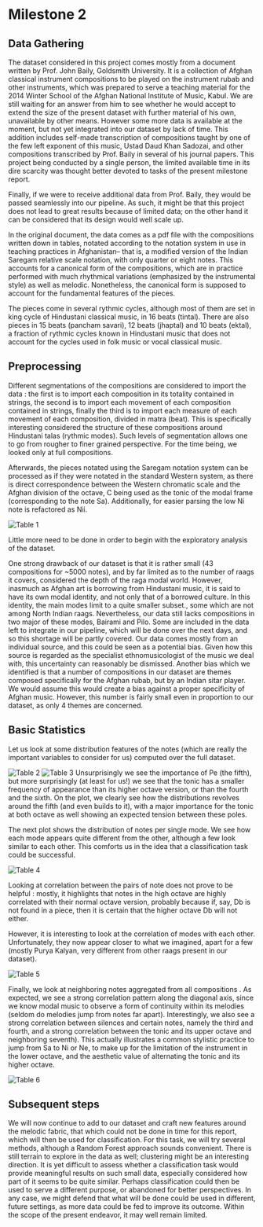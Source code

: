 # Milestone 2

## Data Gathering

The dataset considered in this project comes mostly from a document written by Prof. John Baily, Goldsmith University. It is a collection of Afghan classical instrument compositions to be played on the instrument rubab and other instruments, which was prepared to serve a teaching material for the 2014 Winter School of the Afghan National Institute of Music, Kabul.  We are still waiting for an answer from him to see whether he would accept to extend the size of the present dataset with further material of his own, unavailable by other means. However some more data is  available at the moment, but not yet integrated into our dataset by lack of time. This addition includes self-made transcription of compositions taught by one of the few left exponent of this music, Ustad Daud Khan Sadozai, and other compositions transcribed by Prof. Baily in several of his journal papers. This project being conducted by a single person, the limited available time in its dire scarcity was thought better devoted to tasks of the present milestone report.

Finally, if we were to receive additional data from Prof. Baily, they would be passed seamlessly into our pipeline. As such, it might be that this project does not lead to great results because of limited data; on the other hand it can be considered that its design would well scale up.

In the original document, the data comes as a pdf file with the compositions written down in tables,
notated according to the notation system in use in teaching practices in Afghanistan– that is, a modified version of the Indian Saregam relative scale notation, with only quarter or eight notes. This accounts for a canonical form of the compositions, which are in practice performed with much rhythmical variations (emphasized by the instrumental style) as well as melodic. Nonetheless, the canonical form is supposed to account for the fundamental features of the pieces.

The pieces come in several rythmic cycles, although most of them are set in king cycle of Hindustani classical music, in 16 beats (tintal). There are also pieces in 15 beats (pancham savari), 12 beats (jhaptal) and 10 beats (ektal), a fraction of rythmic cycles known in Hindustani music that does not account for the cycles used in folk music or vocal classical music.  

## Preprocessing

Different segmentations of the compositions are considered to import the data : the first is to import each composition in its totality contained in strings, the second is to import each movement of each composition contained in strings, finally the third is to import each measure of each movement of each composition, divided in matra (beat). This is specifically interesting considered the structure of these compositions around Hindustani talas (rythmic modes). Such levels of segmentation allows one to go from rougher to finer grained perspective. For the time being, we looked only at full compositions.

Afterwards, the pieces notated using the Saregam notation system can be processed as if they were notated in the standard Western system, as there is direct correspondence between the Western chromatic scale and the Afghan division of the octave, C being used as the tonic of the modal frame (corresponding to the note Sa).  Additionally, for easier parsing the low Ni note is refactored as Nii.

![Table 1](Saregama.png)

Little more need to be done in order to begin with the exploratory analysis of the dataset.

One strong drawback of our dataset is that it is rather small (43 compositions for ~5000 notes), and by far limited as to the number of raags it covers, considered the depth of the raga modal world. However, inasmuch as Afghan art is borrowing from Hindustani music, it is said to have its own modal identity, and not only that of a borrowed culture. In this identity, the main modes limit to a quite smaller subset., some which are not among North Indian raags.  Nevertheless, our data still lacks compositions in two major of these modes, Bairami and Pilo. Some are included in the data left to integrate in our pipeline, which will be done over the next days, and so this shortage will be partly covered.
Our data comes mostly from an individual source, and this could be seen as a potential bias. Given how this source is regarded as the specialist ethnomusicologist of the music we deal with, this uncertainty can reasonably be dismissed. Another bias which we identified is that a number of compositions in our dataset are themes composed specifically for the Afghan rubab, but by an Indian sitar player. We would assume this would create a bias against a proper specificity of Afghan music. However, this number is fairly small even in proportion to our dataset, as only 4 themes are concerned.

## Basic Statistics

Let us look at some distribution features of the notes (which are really the important variables to consider for us) computed over the full dataset.

 ![Table 2](distrib.png)
 ![Table 3](plot1.png)
Unsurprisingly we see the importance of Pe (the fifth), but more surprisingly (at least for us!) we see that the tonic has a smaller frequency of appearance than its higher octave version, or than the fourth and the sixth. On the plot, we clearly see how the distributions revolves around the fifth (and even builds to it), with a major importance for the tonic at both octave as well showing an expected tension between these poles.

The next plot shows the distribution of notes per single mode. We see how each mode appears quite different from the other, although a few look similar to each other. This comforts us in the idea that a classification task could be successful.

 ![Table 4](plot3.png)

Looking at correlation between the pairs of note does not prove to be helpful : mostly, it highlights that notes in the high octave are highly correlated with their normal octave version, probably because if, say, Db is not found in a piece, then it is certain that the higher octave Db will not either.



However, it is interesting to look at the correlation of modes with each other. Unfortunately, they now appear closer to what we imagined, apart for a few (mostly Purya Kalyan, very different from other raags present in our dataset).

 ![Table 5](plot6.png)

Finally, we look at neighboring notes aggregated from all compositions . As expected, we see a strong correlation pattern along the diagonal axis, since we know modal music to observe a form of continuity within its melodies (seldom do melodies jump from notes far apart). Interestingly, we also see a strong correlation between silences and certain notes, namely the third and fourth, and a strong correlation between the tonic and its upper octave and neighboring seventh). This actually illustrates a common stylistic practice to jump from Sa to Ni or Ne, to make up for the limitation of the instrument in the lower octave, and the aesthetic value of alternating the tonic and its higher octave.

  ![Table 6](plot7.png)

## Subsequent steps

We will now continue to add to our dataset and craft new features around the melodic fabric, that which could not be done in time for this report, which will then be used for classification. For this task, we will try several methods, although a Random Forest approach sounds convenient. There is still terrain to explore in the data as well; clustering might be an interesting direction. It is yet difficult to assess whether a classification task would provide meaningful results on such small data, especially considered how part of it seems to be quite similar. Perhaps classification could then be used to serve a different purpose, or abandoned for better perspectives. In any case, we might defend that what will be done could be used in different, future settings,  as more data could be fed to improve its outcome. Within the scope of the present endeavor, it may well remain limited.
